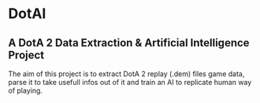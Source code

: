# DotAI
## A DotA 2 Data Extraction & Artificial Intelligence Project

The aim of this project is to extract DotA 2 replay (.dem) files game data, parse it to take usefull infos out of it and train an AI to replicate human way of playing.
